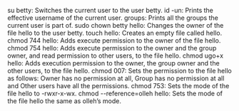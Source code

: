 su betty: Switches the current user to the user betty.
id -un: Prints the effective username of the current user.
groups: Prints all the groups the current user is part of.
sudo chown betty hello: Changes the owner of the file hello to the user betty.
touch hello: Creates an empty file called hello.
chmod 744 hello: Adds execute permission to the owner of the file hello.
chmod 754 hello: Adds execute permission to the owner and the group owner, and read permission to other users, to the file hello.
chmod ugo+x hello: Adds execution permission to the owner, the group owner and the other users, to the file hello.
chmod 007: Sets the permission to the file hello as follows: Owner has no permission at all, Group has no permission at all and Other users have all the permissions.
chmod 753: Sets the mode of the file hello to -rwxr-x-wx.
chmod --reference=olleh hello: Sets the mode of the file hello the same as olleh’s mode.
